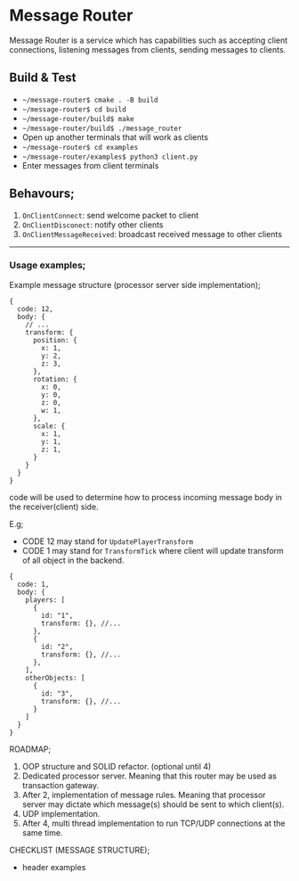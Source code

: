 # Message Router

Message Router is a service which has capabilities such as accepting client connections,
listening messages from clients, sending messages to clients.

## Build & Test

- `~/message-router$ cmake . -B build`
- `~/message-router$ cd build`
- `~/message-router/build$ make`
- `~/message-router/build$ ./message_router`
- Open up another terminals that will work as clients
- `~/message-router$ cd examples`
- `~/message-router/examples$ python3 client.py`
- Enter messages from client terminals

## Behavours;
1. `OnClientConnect`: send welcome packet to client
2. `OnClientDisconect`: notify other clients
3. `OnClientMessageReceived`: broadcast received message to other clients

---

### Usage examples;
Example message structure (processor server side implementation);

```json5
{
  code: 12,
  body: {
    // ...
    transform: {
      position: {
        x: 1,
        y: 2,
        z: 3,
      },
      rotation: {
        x: 0,
        y: 0,
        z: 0,
        w: 1,
      },
      scale: {
        x: 1,
        y: 1,
        z: 1,
      }
    }
  }
}
```

code will be used to determine how to process incoming
message body in the receiver(client) side.

E.g;
- CODE 12 may stand for `UpdatePlayerTransform`
- CODE 1 may stand for `TransformTick` where client will update transform of all object in the backend.

```json5
{
  code: 1,
  body: {
    players: [
      {
        id: "1",
        transform: {}, //...
      },
      {
        id: "2",
        transform: {}, //...
      },
    ],
    otherObjects: [
      {
        id: "3",
        transform: {}, //...
      }
    ]
  }
}
```

ROADMAP;
1. OOP structure and SOLID refactor. (optional until 4)
2. Dedicated processor server. Meaning that this router may be used as transaction gateway.
3. After 2, implementation of message rules. Meaning that processor server may dictate which message(s) should be sent to which client(s).
4. UDP implementation.
5. After 4, multi thread implementation to run TCP/UDP connections at the same time.

CHECKLIST (MESSAGE STRUCTURE);
- header examples
